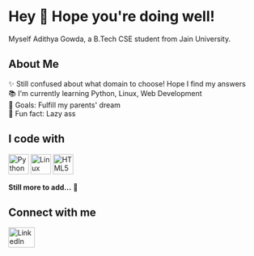 <h1 align="left">Hey 👋 Hope you're doing well!</h1>

<p align="left">Myself Adithya Gowda, a B.Tech CSE student from Jain University.</p>

<h2 align="left">About Me</h2>

<p align="left">
  ✨ Still confused about what domain to choose! Hope I find my answers <br>
  📚 I'm currently learning Python, Linux, Web Development<br>
  🎯 Goals: Fulfill my parents' dream<br>
  🎲 Fun fact: Lazy ass
</p>

<h2 align="left">I code with</h2>

<p align="left">
  <img src="https://cdn.jsdelivr.net/gh/devicons/devicon/icons/python/python-original.svg" height="40" alt="Python logo" />
  <img src="https://cdn.jsdelivr.net/gh/devicons/devicon/icons/linux/linux-original.svg" height="40" alt="Linux logo" />
  <img src="https://cdn.jsdelivr.net/gh/devicons/devicon/icons/html5/html5-original.svg" height="40" alt="HTML5 logo" />
</p>

<p align="left"><strong>Still more to add...</strong> 🚀</p>

<h2 align="left">Connect with me</h2>

<p align="left">
  <a href="https://www.linkedin.com/in/adithya-gowda-28aa89324" target="_blank">
    <img src="https://raw.githubusercontent.com/maurodesouza/profile-readme-generator/master/src/assets/icons/social/linkedin/default.svg" width="52" height="40" alt="LinkedIn logo" />
  </a>
</p>
